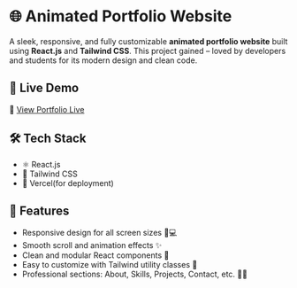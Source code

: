 # 🌐 Animated Portfolio Website

A sleek, responsive, and fully customizable **animated portfolio website** built using **React.js** and **Tailwind CSS**. This project gained – loved by developers and students for its modern design and clean code.

## 🚀 Live Demo

🔗 [View Portfolio Live](https://portfolio-eight-gold-59.vercel.app/)


## 🛠️ Tech Stack

- ⚛️ React.js
- 🎨 Tailwind CSS
- 💾 Vercel(for deployment)

## 📁 Features

- Responsive design for all screen sizes 📱💻
- Smooth scroll and animation effects ✨
- Clean and modular React components 🧩
- Easy to customize with Tailwind utility classes 🎯
- Professional sections: About, Skills, Projects, Contact, etc. 👨‍💻

